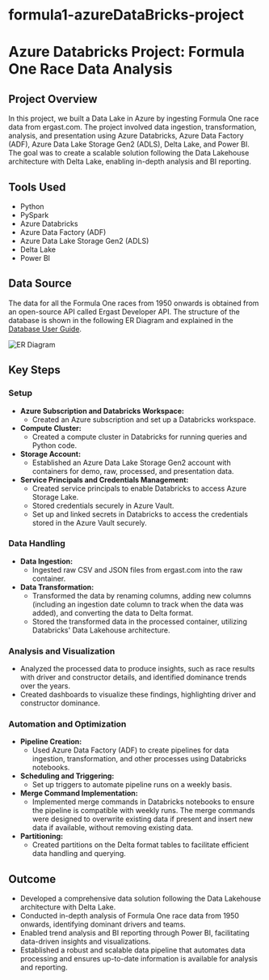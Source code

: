 # formula1-azureDataBricks-project

# Azure Databricks Project: Formula One Race Data Analysis

## Project Overview
In this project, we built a Data Lake in Azure by ingesting Formula One race data from ergast.com. The project involved data ingestion, transformation, analysis, and presentation using Azure Databricks, Azure Data Factory (ADF), Azure Data Lake Storage Gen2 (ADLS), Delta Lake, and Power BI. The goal was to create a scalable solution following the Data Lakehouse architecture with Delta Lake, enabling in-depth analysis and BI reporting.

## Tools Used
- Python
- PySpark
- Azure Databricks
- Azure Data Factory (ADF)
- Azure Data Lake Storage Gen2 (ADLS)
- Delta Lake
- Power BI

## Data Source
The data for all the Formula One races from 1950 onwards is obtained from an open-source API called Ergast Developer API. The structure of the database is shown in the following ER Diagram and explained in the [Database User Guide](http://ergast.com/docs/f1db_user_guide.txt).

![ER Diagram](http://ergast.com/images/ergast_db.png)

## Key Steps

### Setup
- **Azure Subscription and Databricks Workspace:**
  - Created an Azure subscription and set up a Databricks workspace.
- **Compute Cluster:**
  - Created a compute cluster in Databricks for running queries and Python code.
- **Storage Account:**
  - Established an Azure Data Lake Storage Gen2 account with containers for demo, raw, processed, and presentation data.
- **Service Principals and Credentials Management:**
  - Created service principals to enable Databricks to access Azure Storage Lake.
  - Stored credentials securely in Azure Vault.
  - Set up and linked secrets in Databricks to access the credentials stored in the Azure Vault securely.

### Data Handling
- **Data Ingestion:**
  - Ingested raw CSV and JSON files from ergast.com into the raw container.
- **Data Transformation:**
  - Transformed the data by renaming columns, adding new columns (including an ingestion date column to track when the data was added), and converting the data to Delta format.
  - Stored the transformed data in the processed container, utilizing Databricks' Data Lakehouse architecture.

### Analysis and Visualization
- Analyzed the processed data to produce insights, such as race results with driver and constructor details, and identified dominance trends over the years.
- Created dashboards to visualize these findings, highlighting driver and constructor dominance.

### Automation and Optimization
- **Pipeline Creation:**
  - Used Azure Data Factory (ADF) to create pipelines for data ingestion, transformation, and other processes using Databricks notebooks.
- **Scheduling and Triggering:**
  - Set up triggers to automate pipeline runs on a weekly basis.
- **Merge Command Implementation:**
  - Implemented merge commands in Databricks notebooks to ensure the pipeline is compatible with weekly runs. The merge commands were designed to overwrite existing data if present and insert new data if available, without removing existing data.
- **Partitioning:**
  - Created partitions on the Delta format tables to facilitate efficient data handling and querying.

## Outcome
- Developed a comprehensive data solution following the Data Lakehouse architecture with Delta Lake.
- Conducted in-depth analysis of Formula One race data from 1950 onwards, identifying dominant drivers and teams.
- Enabled trend analysis and BI reporting through Power BI, facilitating data-driven insights and visualizations.
- Established a robust and scalable data pipeline that automates data processing and ensures up-to-date information is available for analysis and reporting.
